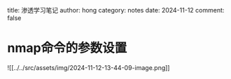 title: 渗透学习笔记
author: hong
category: notes
date: 2024-11-12
comment: false



# nmap命令的参数设置

![[../../src/assets/img/2024-11-12-13-44-09-image.png]]